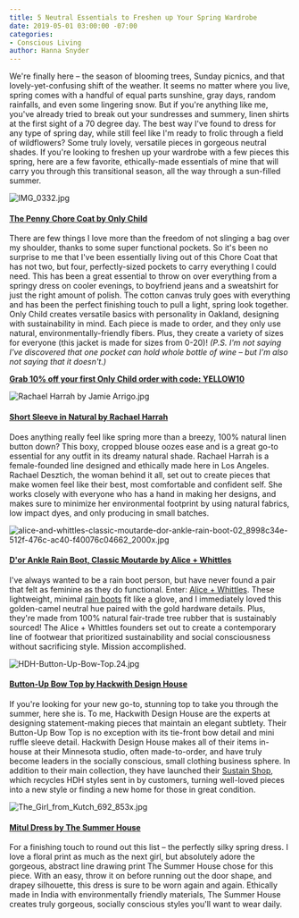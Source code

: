 ```yaml
---
title: 5 Neutral Essentials to Freshen up Your Spring Wardrobe
date: 2019-05-01 03:00:00 -07:00
categories:
- Conscious Living
author: Hanna Snyder
---
```


We're finally here – the season of blooming trees, Sunday picnics, and that lovely-yet-confusing shift of the weather. It seems no matter where you live, spring comes with a handful of equal parts sunshine, gray days, random rainfalls, and even some lingering snow. But if you're anything like me, you've already tried to break out your sundresses and summery, linen shirts at the first sight of a 70 degree day. The best way I've found to dress for any type of spring day, while still feel like I'm ready to frolic through a field of wildflowers? Some truly lovely, versatile pieces in gorgeous neutral shades. If you're looking to freshen up your wardrobe with a few pieces this spring, here are a few favorite, ethically-made essentials of mine that will carry you through this transitional season, all the way through a sun-filled summer.

![IMG_0332.jpg](/uploads/IMG_0332.jpg)

#### [The Penny Chore Coat by Only Child](https://www.onlychildclothing.com/collections/outerwear/products/penny-chore-coat-in-cotton-canvas)

There are few things I love more than the freedom of not slinging a bag over my shoulder, thanks to some super functional pockets. So it's been no surprise to me that I've been essentially living out of this Chore Coat that has not two, but four, perfectly-sized pockets to carry everything I could need. This has been a great essential to throw on over everything from a springy dress on cooler evenings, to boyfriend jeans and a sweatshirt for just the right amount of polish. The cotton canvas truly goes with everything and has been the perfect finishing touch to pull a light, spring look together. Only Child creates versatile basics with personality in Oakland, designing with sustainability in mind. Each piece is made to order, and they only use natural, environmentally-friendly fibers. Plus, they create a variety of sizes for everyone (this jacket is made for sizes from 0-20)! _(P.S. I'm not saying I've discovered that one pocket can hold whole bottle of wine – but I'm also not saying that it doesn't.)_

**[Grab 10% off your first Only Child order with code: YELLOW10](https://www.onlychildclothing.com/)**

![Rachael Harrah by Jamie Arrigo.jpg](/uploads/Rachael%20Harrah%20by%20Jamie%20Arrigo.jpg)

#### [Short Sleeve in Natural by Rachael Harrah](https://rachaelharrah.com/collections/shirts/products/short-sleeve-oyster-linen)

Does anything really feel like spring more than a breezy, 100% natural linen button down? This boxy, cropped blouse oozes ease and is a great go-to essential for any outfit in its dreamy natural shade. Rachael Harrah is a female-founded line designed and ethically made here in Los Angeles. Rachael Desztich, the woman behind it all, set out to create pieces that make women feel like their best, most comfortable and confident self. She works closely with everyone who has a hand in making her designs, and makes sure to minimize her environmental footprint by using natural fabrics, low impact dyes, and only producing in small batches.

![alice-and-whittles-classic-moutarde-dor-ankle-rain-boot-02_8998c34e-512f-476c-ac40-f40076c04662_2000x.jpg](/uploads/alice-and-whittles-classic-moutarde-dor-ankle-rain-boot-02_8998c34e-512f-476c-ac40-f40076c04662_2000x.jpg)

#### [D'or Ankle Rain Boot, Classic Moutarde by Alice + Whittles](http://shrsl.com/1l0g7) 

I've always wanted to be a rain boot person, but have never found a pair that felt as feminine as they do functional. Enter: [Alice + Whittles](http://shrsl.com/1l0g7). These lightweight, minimal [rain boots](http://shrsl.com/1l0g7) fit like a glove, and I immediately loved this golden-camel neutral hue paired with the gold hardware details. Plus, they're made from 100% natural fair-trade tree rubber that is sustainably sourced! The Alice + Whittles founders set out to create a contemporary line of footwear that prioritized sustainability and social consciousness without sacrificing style. Mission accomplished.

![HDH-Button-Up-Bow-Top.24.jpg](/uploads/HDH-Button-Up-Bow-Top.24.jpg)

#### [Button-Up Bow Top by Hackwith Design House](https://hackwithdesignhouse.com/product/button-up-bow-top-ss19/)

If you're looking for your new go-to, stunning top to take you through the summer, here she is. To me, Hackwith Design House are the experts at designing statement-making pieces that maintain an elegant subtlety. Their Button-Up Bow Top is no exception with its tie-front bow detail and mini ruffle sleeve detail. Hackwith Design House makes all of their items in-house at their Minnesota studio, often made-to-order, and have truly become leaders in the socially conscious, small clothing business sphere. In addition to their main collection, they have launched their [Sustain Shop](https://hackwithdesignhouse.com/product-category/sustain-shop/), which recycles HDH styles sent in by customers, turning well-loved pieces into a new style or finding a new home for those in great condition.

![The_Girl_from_Kutch_692_853x.jpg](/uploads/The_Girl_from_Kutch_692_853x.jpg)

#### [Mitul Dress by The Summer House](https://thesummerhouse.in/collections/dresses/products/silk-dress-1)

For a finishing touch to round out this list – the perfectly silky spring dress. I love a floral print as much as the next girl, but absolutely adore the gorgeous, abstract line drawing print The Summer House chose for this piece. With an easy, throw it on before running out the door shape, and drapey silhouette, this dress is sure to be worn again and again. Ethically made in India with environmentally friendly materials, The Summer House creates truly gorgeous, socially conscious styles you'll want to wear daily. 